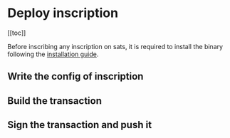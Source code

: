 # Deploy inscription

[[toc]]

Before inscribing any inscription on sats, it is required to install the binary following the [installation guide](./installation.md).


## Write the config of inscription


## Build the transaction


## Sign the transaction and push it


